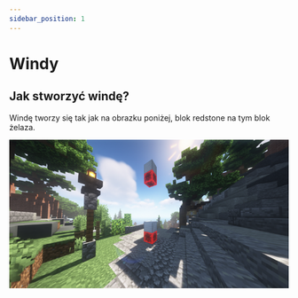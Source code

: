 ```yaml
---
sidebar_position: 1
---
```


# Windy

## Jak stworzyć windę?

Windę tworzy się tak jak na obrazku poniżej, blok redstone na tym blok żelaza.

![Winda](./assets/winda.png)
